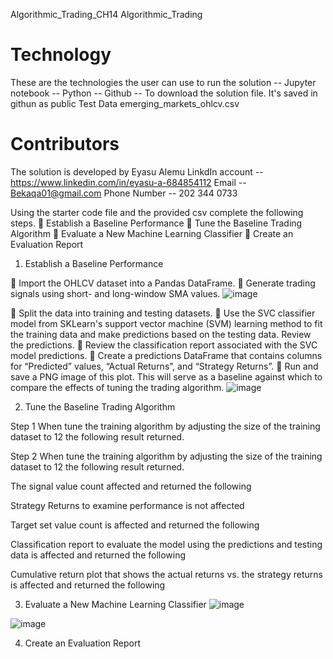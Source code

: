 Algorithmic_Trading_CH14
Algorithmic_Trading
# Technology 
 These are the technologies the user can use to run the solution -- Jupyter notebook  -- Python -- Github -- To download the solution file. It's saved in githun as public
Test Data 
emerging_markets_ohlcv.csv
 # Contributors 
 The solution is developed by Eyasu Alemu LinkdIn account -- https://www.linkedin.com/in/eyasu-a-684854112 Email -- Bekaqa01@gmail.com Phone Number -- 202 344 0733


Using the starter code file and the provided csv complete the following steps.
	Establish a Baseline Performance
	Tune the Baseline Trading Algorithm
	Evaluate a New Machine Learning Classifier
	Create an Evaluation Report

1. Establish a Baseline Performance

	Import the OHLCV dataset into a Pandas DataFrame.
	Generate trading signals using short- and long-window SMA values.
![image](https://github.com/Eyasualemu/Algorithmic_Trading_CH14/assets/44585226/32617a83-e4ec-43eb-9c37-b078f6b93a3d)

	Split the data into training and testing datasets.
	Use the SVC classifier model from SKLearn's support vector machine (SVM) learning method to fit the training data and make predictions based on the testing data. Review the predictions.
	Review the classification report associated with the SVC model predictions.
	Create a predictions DataFrame that contains columns for “Predicted” values, “Actual Returns”, and “Strategy Returns”.
	Run and save a PNG image of this plot. This will serve as a baseline against which to compare the effects of tuning the trading algorithm.
![image](https://github.com/Eyasualemu/Algorithmic_Trading_CH14/assets/44585226/29326e93-ec7a-4b3a-bca9-41a9ad3d2828)

 

2.	Tune the Baseline Trading Algorithm

Step 1 When tune the training algorithm by adjusting the size of the training dataset to 12 the following result returned.

Step 2  When tune the training algorithm by adjusting the size of the training dataset to 12 the following result returned.

The signal value count affected and returned the following 


Strategy Returns to examine performance is not affected

Target set value count is affected and returned the following

Classification report to evaluate the model using the predictions and testing data is affected and returned the following


Cumulative return plot that shows the actual returns vs. the strategy returns is affected and returned the following

3.	Evaluate a New Machine Learning Classifier
![image](https://github.com/Eyasualemu/Algorithmic_Trading_CH14/assets/44585226/6428d8ce-926d-4af1-bb3e-e179ddb80d23)

![image](https://github.com/Eyasualemu/Algorithmic_Trading_CH14/assets/44585226/00e0bd7e-3ed8-41c3-8201-15e95e3fc822)



4. Create an Evaluation Report
